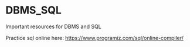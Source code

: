 # DBMS_SQL
Important resources for DBMS and SQL

Practice sql online here: https://www.programiz.com/sql/online-compiler/

